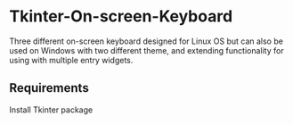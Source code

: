 # Tkinter-On-screen-Keyboard
Three different on-screen keyboard designed for Linux OS but can also be used on Windows with two different theme, and extending functionality for using with multiple entry widgets.

## Requirements
Install Tkinter package
